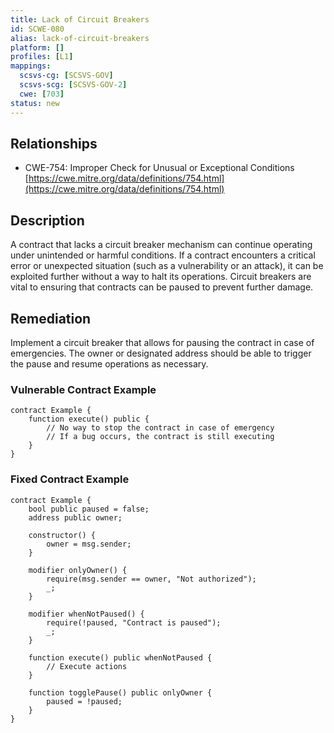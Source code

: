 ```yaml
---
title: Lack of Circuit Breakers
id: SCWE-080
alias: lack-of-circuit-breakers
platform: []
profiles: [L1]
mappings:
  scsvs-cg: [SCSVS-GOV]
  scsvs-scg: [SCSVS-GOV-2]
  cwe: [703]
status: new
---
```


## Relationships  
- CWE-754: Improper Check for Unusual or Exceptional Conditions  
  [https://cwe.mitre.org/data/definitions/754.html](https://cwe.mitre.org/data/definitions/754.html)  

## Description
A contract that lacks a circuit breaker mechanism can continue operating under unintended or harmful conditions. If a contract encounters a critical error or unexpected situation (such as a vulnerability or an attack), it can be exploited further without a way to halt its operations. Circuit breakers are vital to ensuring that contracts can be paused to prevent further damage.

## Remediation
Implement a circuit breaker that allows for pausing the contract in case of emergencies. The owner or designated address should be able to trigger the pause and resume operations as necessary.

### Vulnerable Contract Example
```solidity
contract Example {
    function execute() public {
        // No way to stop the contract in case of emergency
        // If a bug occurs, the contract is still executing
    }
}
```
### Fixed Contract Example
```solidity
contract Example {
    bool public paused = false;
    address public owner;

    constructor() {
        owner = msg.sender;
    }

    modifier onlyOwner() {
        require(msg.sender == owner, "Not authorized");
        _;
    }

    modifier whenNotPaused() {
        require(!paused, "Contract is paused");
        _;
    }

    function execute() public whenNotPaused {
        // Execute actions
    }

    function togglePause() public onlyOwner {
        paused = !paused;
    }
}
```